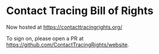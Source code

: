 # Contact Tracing Bill of Rights

Now hosted at https://contacttracingrights.org/

To sign on, please open a PR at https://github.com/ContactTracingRights/website. 
